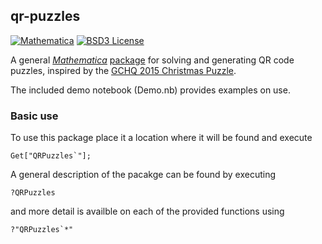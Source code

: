 ## qr-puzzles

[![Mathematica](https://img.shields.io/badge/language-Mathematica-blue.svg)](https://www.wolfram.com/mathematica/)
[![BSD3 License](http://img.shields.io/badge/license-BSD3-brightgreen.svg)](http://choosealicense.com/licenses/bsd-3-clause/)

A general [*Mathematica*](https://www.wolfram.com/mathematica/) [package](QRPuzzles.m) for solving and generating
QR code puzzles, inspired by the
[GCHQ 2015 Christmas Puzzle](http://www.theguardian.com/uk-news/2015/dec/09/can-you-solve-the-gchqs-infuriatingly-complex-christmas-puzzle).

The included demo notebook (Demo.nb) provides examples on use.

### Basic use

To use this package place it a location where it will be found and execute

    Get["QRPuzzles`"];

A general description of the pacakge can be found by executing

    ?QRPuzzles

and more detail is availble on each of the provided functions using

    ?"QRPuzzles`*"

[open issues]: https://github.com/orome/qr-puzzles/issues
